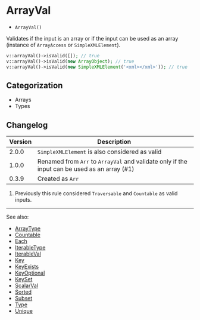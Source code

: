 # ArrayVal

- `ArrayVal()`

Validates if the input is an array or if the input can be used as an array
(instance of `ArrayAccess` or `SimpleXMLElement`).

```php
v::arrayVal()->isValid([]); // true
v::arrayVal()->isValid(new ArrayObject); // true
v::arrayVal()->isValid(new SimpleXMLElement('<xml></xml>')); // true
```

## Categorization

- Arrays
- Types

## Changelog

Version | Description
--------|-------------
  2.0.0 | `SimpleXMLElement` is also considered as valid
  1.0.0 | Renamed from `Arr` to `ArrayVal` and validate only if the input can be used as an array (#1)
  0.3.9 | Created as `Arr`

1. Previously this rule considered `Traversable` and `Countable` as valid inputs.

***
See also:

- [ArrayType](ArrayType.md)
- [Countable](Countable.md)
- [Each](Each.md)
- [IterableType](IterableType.md)
- [IterableVal](IterableVal.md)
- [Key](Key.md)
- [KeyExists](KeyExists.md)
- [KeyOptional](KeyOptional.md)
- [KeySet](KeySet.md)
- [ScalarVal](ScalarVal.md)
- [Sorted](Sorted.md)
- [Subset](Subset.md)
- [Type](Type.md)
- [Unique](Unique.md)

